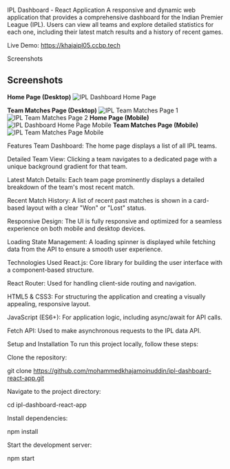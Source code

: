 IPL Dashboard - React Application
A responsive and dynamic web application that provides a comprehensive dashboard for the Indian Premier League (IPL). Users can view all teams and explore detailed statistics for each one, including their latest match results and a history of recent games.

Live Demo: https://khajaipl05.ccbp.tech

Screenshots

## Screenshots

 **Home Page (Desktop)** 
 ![IPL Dashboard Home Page](https://image2url.com/images/1755818785708-59608f8a-7697-4f52-95fb-19547d978524.jpg) 

 **Team Matches Page (Desktop)** 
 ![IPL Team Matches Page 1](https://image2url.com/images/1755818818677-d89ad439-4f67-4b2e-9b90-ee844f22d917.jpg) 
 ![IPL Team Matches Page 2](https://image2url.com/images/1755818851617-f8304156-2488-486c-a482-fb52ca1a5d19.jpg) 
**Home Page (Mobile)** 
 ![IPL Dashboard Home Page Mobile](https://image2url.com/images/1755818895943-cfa46d2c-47e9-4b5c-a41f-e433c2f1a7fb.jpg) 
 **Team Matches Page (Mobile)** 
 ![IPL Team Matches Page Mobile](https://image2url.com/images/1755818870039-7bbd792b-9617-4ecc-8c85-d31b78e9a568.jpg) 





Features
Team Dashboard: The home page displays a list of all IPL teams.

Detailed Team View: Clicking a team navigates to a dedicated page with a unique background gradient for that team.

Latest Match Details: Each team page prominently displays a detailed breakdown of the team's most recent match.

Recent Match History: A list of recent past matches is shown in a card-based layout with a clear "Won" or "Lost" status.

Responsive Design: The UI is fully responsive and optimized for a seamless experience on both mobile and desktop devices.

Loading State Management: A loading spinner is displayed while fetching data from the API to ensure a smooth user experience.

Technologies Used
React.js: Core library for building the user interface with a component-based structure.

React Router: Used for handling client-side routing and navigation.

HTML5 & CSS3: For structuring the application and creating a visually appealing, responsive layout.

JavaScript (ES6+): For application logic, including async/await for API calls.

Fetch API: Used to make asynchronous requests to the IPL data API.

Setup and Installation
To run this project locally, follow these steps:

Clone the repository:

git clone https://github.com/mohammedkhajamoinuddin/ipl-dashboard-react-app.git

Navigate to the project directory:

cd ipl-dashboard-react-app

Install dependencies:

npm install

Start the development server:

npm start
